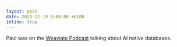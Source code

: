 ```yaml
---
layout: post
date: 2023-12-19 8:00:00 +0100
inline: true
---
```


Paul was on the [Weaviate Podcast](https://www.youtube.com/watch?v=3ET69F7smk8) talking about AI native databases.